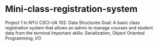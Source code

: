 # Mini-class-registration-system
Project 1 in NYU CSCI-UA 102: Data Structures
Goal: A basic class registration system that allows an admin to manage courses and student data from the terminal
Important skills: Serialization, Object Oriented Programming, I/O
